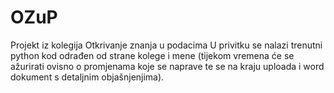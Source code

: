 # OZuP
Projekt iz kolegija Otkrivanje znanja u podacima
U privitku se nalazi trenutni python kod odrađen od strane kolege i mene (tijekom vremena će se ažurirati ovisno o promjenama koje se naprave te se na kraju uploada i word dokument s detaljnim objašnjenjima).

